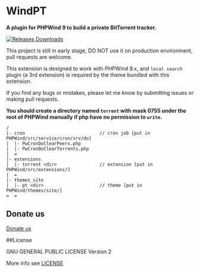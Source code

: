 WindPT
======

**A plugin for PHPWind 9 to build a private BitTorrent tracker.**

[![Releases Downloads](https://img.shields.io/github/downloads/labs7in0/WindPT/latest/total.svg)](https://github.com/labs7in0/WindPT/releases/latest)

This project is still in early stage, DO NOT use it on production environment, pull requests are welcome.

This extension is designed to work with PHPWind 9.x, and `local search` plugin (a 3rd extension) is required by the theme bundled with this extension.

If you find any bugs or mistakes, please let me know by submitting issues or making pull requests.

**You should create a directory named `torrent` with mask 0755 under the root of PHPWind manually if php have no permission to `write`.**

```
/
|- cron                            // cron job [put in PHPWind/src/service/cron/srv/do]
|  |- PwCronDoClearPeers.php
|  |- PwCronDoClearTorrents.php
|  =
|- extensions
|  |- torrent <dir>                // extension [put in PHPWind/src/extensions/]
|  =
|- themes_site
|  |- pt <dir>                     // theme [put in PHPWind/themes/site/]
=  =
```

## Donate us

[Donate us](https://7in0.me/#donate)

##License

GNU GENERAL PUBLIC LICENSE Version 2

More info see [LICENSE](LICENSE)
